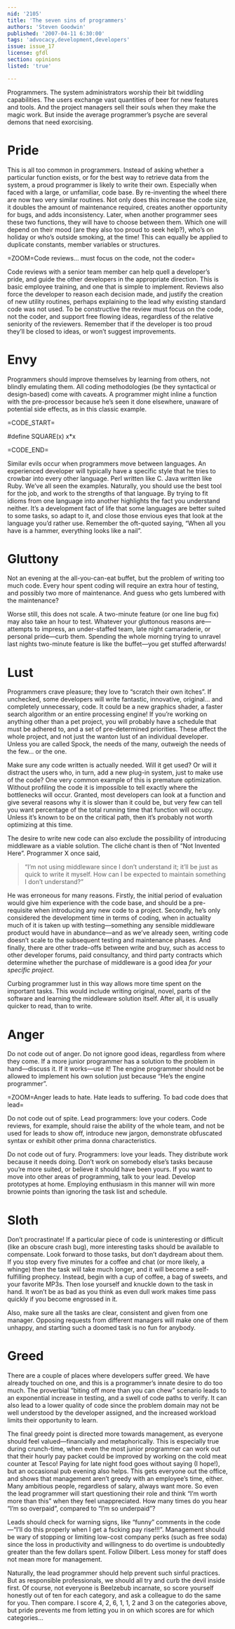```yaml
---
nid: '2105'
title: 'The seven sins of programmers'
authors: 'Steven Goodwin'
published: '2007-04-11 6:30:00'
tags: 'advocacy,development,developers'
issue: issue_17
license: gfdl
section: opinions
listed: 'true'

---
```

Programmers. The system administrators worship their bit twiddling capabilities. The users exchange vast quantities of beer for new features and tools. And the project managers sell their souls when they make the magic work. But inside the average programmer’s psyche are several demons that need exorcising.


# Pride

This is all too common in programmers. Instead of asking whether a particular function exists, or for the best way to retrieve data from the system, a proud programmer is likely to write their own. Especially when faced with a large, or unfamiliar, code base. By re-inventing the wheel there are now two very similar routines. Not only does this increase the code size, it doubles the amount of maintenance required, creates another opportunity for bugs, and adds inconsistency. Later, when another programmer sees these two functions, they will have to choose between them. Which one will depend on their mood (are they also too proud to seek help?), who’s on holiday or who’s outside smoking, at the time! This can equally be applied to duplicate constants, member variables or structures.


=ZOOM=Code reviews... must focus on the code, not the coder=

Code reviews with a senior team member can help quell a developer’s pride, and guide the other developers in the appropriate direction. This is basic employee training, and one that is simple to implement. Reviews also force the developer to reason each decision made, and justify the creation of new utility routines, perhaps explaining to the lead why existing standard code was not used. To be constructive the review must focus on the code, not the coder, and support free flowing ideas, regardless of the relative seniority of the reviewers. Remember that if the developer is too proud they’ll be closed to ideas, or won’t suggest improvements.


# Envy

Programmers should improve themselves by learning from others, not blindly emulating them. All coding methodologies (be they syntactical or design-based) come with caveats. A programmer might inline a function with the pre-processor because he’s seen it done elsewhere, unaware of potential side effects, as in this classic example.


=CODE_START=

#define SQUARE(x)	x*x

=CODE_END=

Similar evils occur when programmers move between languages. An experienced developer will typically have a specific style that he tries to crowbar into every other language. Perl written like C. Java written like Ruby. We’ve all seen the examples. Naturally, you should use the best tool for the job, and work to the strengths of that language. By trying to fit idioms from one language into another highlights the fact you understand neither. It’s a development fact of life that some languages are better suited to some tasks, so adapt to it, and close those envious eyes that look at the language you’d rather use. Remember the oft-quoted saying, “When all you have is a hammer, everything looks like a nail”.


# Gluttony

Not an evening at the all-you-can-eat buffet, but the problem of writing too much code. Every hour spent coding will require an extra hour of testing, and possibly two more of maintenance. And guess who gets lumbered with the maintenance?

Worse still, this does not scale. A two-minute feature (or one line bug fix) may also take an hour to test. Whatever your gluttonous reasons are—attempts to impress, an under-staffed team, late night camaraderie, or personal pride—curb them. Spending the whole morning trying to unravel last nights two-minute feature is like the buffet—you get stuffed afterwards!


# Lust

Programmers crave pleasure; they love to “scratch their own itches”. If unchecked, some developers will write fantastic, innovative, original... and completely unnecessary, code. It could be a new graphics shader, a faster search algorithm or an entire processing engine! If you’re working on anything other than a pet project, you will probably have a schedule that must be adhered to, and a set of pre-determined priorities. These affect the whole project, and not just the wanton lust of an individual developer. Unless you are called Spock, the needs of the many, outweigh the needs of the few... or the one.

Make sure any code written is actually needed. Will it get used? Or will it distract the users who, in turn, add a new plug-in system, just to make use of the code? One very common example of this is premature optimization. Without profiling the code it is impossible to tell exactly where the bottlenecks will occur. Granted, most developers can look at a function and give several reasons why it is slower than it could be, but very few can tell you want percentage of the total running time that function will occupy. Unless it’s known to be on the critical path, then it’s probably not worth optimizing at this time.

The desire to write new code can also exclude the possibility of introducing middleware as a viable solution. The cliché chant is then of “Not Invented Here”. Programmer X once said,


>“I’m not using middleware since I don’t understand it; it’ll be just as quick to write it myself. How can I be expected to maintain something I don’t understand?”


<!--pagebreak-->


He was erroneous for many reasons. Firstly, the initial period of evaluation would give him experience with the code base, and should be a pre-requisite when introducing any new code to a project. Secondly, he’s only considered the development time in terms of coding, when in actuality much of it is taken up with testing—something any sensible middleware product would have in abundance—and as we’ve already seen, writing code doesn’t scale to the subsequent testing and maintenance phases. And finally, there are other trade-offs between write and buy, such as access to other developer forums, paid consultancy, and third party contracts which determine whether the purchase of middleware is a good idea _for your specific project_.

Curbing programmer lust in this way allows more time spent on the important tasks. This would include writing original, novel, parts of the software and learning the middleware solution itself. After all, it is usually quicker to read, than to write.


# Anger

Do not code out of anger. Do not ignore good ideas, regardless from where they come. If a more junior programmer has a solution to the problem in hand—discuss it. If it works—use it! The engine programmer should not be allowed to implement his own solution just because “He’s the engine programmer”.


=ZOOM=Anger leads to hate. Hate leads to suffering. To bad code does that lead=

Do not code out of spite. Lead programmers: love your coders. Code reviews, for example, should raise the ability of the whole team, and not be used for leads to show off, introduce new jargon, demonstrate obfuscated syntax or exhibit other prima donna characteristics.

Do not code out of fury. Programmers: love your leads. They distribute work because it needs doing. Don’t work on somebody else’s tasks because you’re more suited, or believe it should have been yours. If you want to move into other areas of programming, talk to your lead. Develop prototypes at home. Employing enthusiasm in this manner will win more brownie points than ignoring the task list and schedule.


# Sloth

Don’t procrastinate! If a particular piece of code is uninteresting or difficult (like an obscure crash bug), more interesting tasks should be available to compensate. Look forward to those tasks, but don’t daydream about them. If you stop every five minutes for a coffee and chat (or more likely, a whinge) then the task will take much longer, and it will become a self-fulfilling prophecy. Instead, begin with a cup of coffee, a bag of sweets, and your favorite MP3s. Then lose yourself and knuckle down to the task in hand. It won’t be as bad as you think as even dull work makes time pass quickly if you become engrossed in it.

Also, make sure all the tasks are clear, consistent and given from one manager. Opposing requests from different managers will make one of them unhappy, and starting such a doomed task is no fun for anybody.


# Greed

There are a couple of places where developers suffer greed. We have already touched on one, and this is a programmer’s innate desire to do too much. The proverbial “biting off more than you can chew” scenario leads to an exponential increase in testing, and a swell of code paths to verify. It can also lead to a lower quality of code since the problem domain may not be well understood by the developer assigned, and the increased workload limits their opportunity to learn.

The final greedy point is directed more towards management, as everyone should feel valued—financially and metaphorically. This is especially true during crunch-time, when even the most junior programmer can work out that their hourly pay packet could be improved by working on the cold meat counter at Tesco! Paying for late night food goes without saying (I hope!), but an occasional pub evening also helps. This gets everyone out the office, and shows that management aren’t greedy with an employee’s time, either. Many ambitious people, regardless of salary, always want more. So even the lead programmer will start questioning their role and think “I’m worth more than this” when they feel unappreciated. How many times do you hear “I’m so overpaid”, compared to “I’m so underpaid”?

Leads should check for warning signs, like “funny” comments in the code—“I’ll do this properly when I get a fscking pay rise!!!”. Management should be wary of stopping or limiting low-cost company perks (such as free soda) since the loss in productivity and willingness to do overtime is undoubtedly greater than the few dollars spent. Follow Dilbert. Less money for staff does not mean more for management.

Naturally, the lead programmer should help prevent such sinful practices. But as responsible professionals, we should all try and curb the devil inside first. Of course, not everyone is Beelzebub incarnate, so score yourself honestly out of ten for each category, and ask a colleague to do the same for you. Then compare. I score 4, 2, 6, 1, 1, 2 and 3 on the categories above, but pride prevents me from letting you in on which scores are for which categories...

